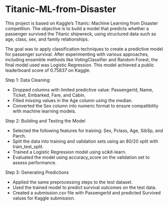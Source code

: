 # Titanic-ML-from-Disaster
This project is based on Kaggle’s Titanic: Machine Learning from Disaster competition. The objective is to build a model that predicts whether a passenger survived the Titanic shipwreck, using structured data such as age, class, sex, and family relationships.

The goal was to apply classification techniques to create a predictive model for passenger survival. After experimenting with various approaches, including ensemble methods like VotingClassifier and Random Forest, the final model used was Logistic Regression. This model achieved a public leaderboard score of 0.75837 on Kaggle.

Step 1: Data Cleaning:
- Dropped columns with limited predictive value: PassengerId, Name, Ticket, Embarked, Fare, and Cabin.
- Filled missing values in the Age column using the median.
- Converted the Sex column into numeric format to ensure compatibility with machine learning models.

Step 2: Building and Testing the Model

- Selected the following features for training: Sex, Pclass, Age, SibSp, and Parch.
- Split the data into training and validation sets using an 80/20 split with train_test_split.
- Trained a Logistic Regression model using scikit-learn.
- Evaluated the model using accuracy_score on the validation set to assess performance.

Step 3: Generating Predictions

- Applied the same preprocessing steps to the test dataset.
- Used the trained model to predict survival outcomes on the test data.
- Created a submission.csv file with PassengerId and predicted Survived values for Kaggle submission.

